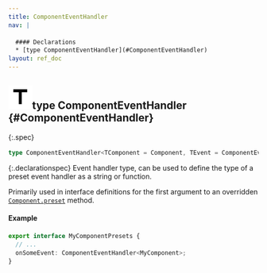 ```yaml
---
title: ComponentEventHandler
nav: |

  #### Declarations
  * [type ComponentEventHandler](#ComponentEventHandler)
layout: ref_doc
---
```


## ![](/assets/icons/spec-type.svg)type ComponentEventHandler {#ComponentEventHandler}
{:.spec}

```typescript
type ComponentEventHandler<TComponent = Component, TEvent = ComponentEvent> = string | ((this: TComponent, e: TEvent) => void);
```
{:.declarationspec}
Event handler type, can be used to define the type of a preset event handler as a string or function.

Primarily used in interface definitions for the first argument to an overridden [`Component.preset`](./Component#Component:preset) method.
#### Example
```typescript
export interface MyComponentPresets {
  // ...
  onSomeEvent: ComponentEventHandler<MyComponent>;
}
```

